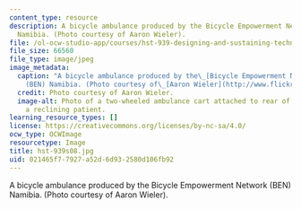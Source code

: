 ```yaml
---
content_type: resource
description: A bicycle ambulance produced by the Bicycle Empowerment Network (BEN)
  Namibia. (Photo courtesy of Aaron Wieler).
file: /ol-ocw-studio-app/courses/hst-939-designing-and-sustaining-technology-innovation-for-global-health-practice-spring-2008/021465f77927a52d6d932580d106fb92_hst-939s08.jpg
file_size: 66560
file_type: image/jpeg
image_metadata:
  caption: "A bicycle ambulance produced by the\_[Bicycle Empowerment Network](https://www.benbikes.org.za/)\_\
    (BEN) Namibia. (Photo courtesy of\_[Aaron Wieler](http://www.flickr.com/photos/aaronwieler/439767144/))."
  credit: Photo courtesy of Aaron Wieler.
  image-alt: Photo of a two-wheeled ambulance cart attached to rear of bicycle, carrying
    a reclining patient.
learning_resource_types: []
license: https://creativecommons.org/licenses/by-nc-sa/4.0/
ocw_type: OCWImage
resourcetype: Image
title: hst-939s08.jpg
uid: 021465f7-7927-a52d-6d93-2580d106fb92
---
```

A bicycle ambulance produced by the Bicycle Empowerment Network (BEN) Namibia. (Photo courtesy of Aaron Wieler).